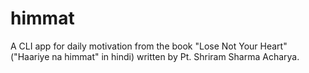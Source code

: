 # himmat
A CLI app for daily motivation from the book "Lose Not Your Heart" ("Haariye na himmat" in hindi) written by Pt. Shriram Sharma Acharya.
